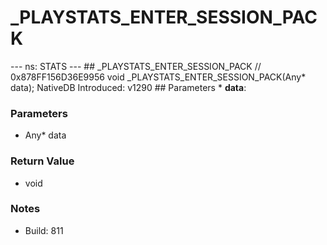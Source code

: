 # _PLAYSTATS_ENTER_SESSION_PACK

--- ns: STATS --- ## _PLAYSTATS_ENTER_SESSION_PACK  // 0x878FF156D36E9956 void _PLAYSTATS_ENTER_SESSION_PACK(Any* data);  NativeDB Introduced: v1290  ## Parameters * **data**:

### Parameters
* Any* data

### Return Value
* void

### Notes
* Build: 811

